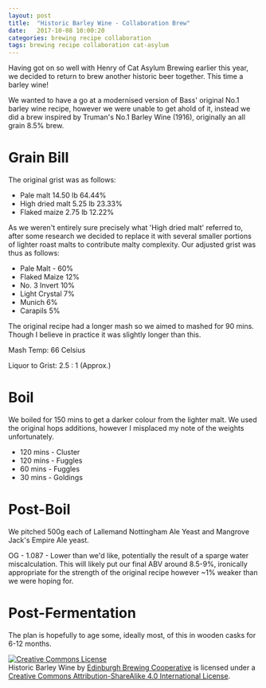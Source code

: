 ```yaml
---
layout: post
title:  "Historic Barley Wine - Collaboration Brew"
date:   2017-10-08 10:00:20
categories: brewing recipe collaboration
tags: brewing recipe collaboration cat-asylum
---
```


Having got on so well with Henry of Cat Asylum Brewing earlier this year, we decided to return to brew another historic beer together. This time a barley wine! 

We wanted to have a go at a modernised version of Bass' original No.1 barley wine recipe, however we were unable to get ahold of it, instead we did a brew inspired by Truman's No.1 Barley Wine (1916), originally an all grain 8.5% brew.

Grain Bill
==========

The original grist was as follows:

- Pale malt 14.50 lb 64.44%
- High dried malt 5.25 lb 23.33%
- Flaked maize 2.75 lb 12.22%

As we weren't entirely sure precisely what 'High dried malt' referred to, after some research we decided to replace it with several smaller portions of lighter roast malts to contribute malty complexity. Our adjusted grist was thus as follows:

- Pale Malt - 60%
- Flaked Maize 12%
- No. 3 Invert 10%
- Light Crystal 7%
- Munich 6%
- Carapils 5% 

The original recipe had a longer mash so we aimed to mashed for 90 mins. Though I believe in practice it was slightly longer than this.

Mash Temp: 66 Celsius

Liquor to Grist: 2.5 : 1 (Approx.)

Boil
====

We boiled for 150 mins to get a darker colour from the lighter malt. We used the original hops additions, however I misplaced my note of the weights unfortunately.

- 120 mins - Cluster
- 120 mins - Fuggles
- 60 mins - Fuggles
- 30 mins - Goldings

Post-Boil
=========

We pitched 500g each of Lallemand Nottingham Ale Yeast and Mangrove Jack's Empire Ale yeast.

OG - 1.087 - Lower than we'd like, potentially the result of a sparge water miscalculation. This will likely put our final ABV around 8.5-9%, ironically appropriate for the strength of the original recipe however ~1% weaker than we were hoping for.

Post-Fermentation
=================

The plan is hopefully to age some, ideally most, of this in wooden casks for 6-12 months.

<a rel="license" href="http://creativecommons.org/licenses/by-sa/4.0/"><img alt="Creative Commons License" style="border-width:0" src="https://i.creativecommons.org/l/by-sa/4.0/88x31.png" /></a><br /><span xmlns:dct="http://purl.org/dc/terms/" href="http://purl.org/dc/dcmitype/Text" property="dct:title" rel="dct:type">Historic Barley Wine</span> by <a xmlns:cc="http://creativecommons.org/ns#" href="https://edinburgh-brewing-cooperative.github.io" property="cc:attributionName" rel="cc:attributionURL">Edinburgh Brewing Cooperative</a> is licensed under a <a rel="license" href="http://creativecommons.org/licenses/by-sa/4.0/">Creative Commons Attribution-ShareAlike 4.0 International License</a>.
